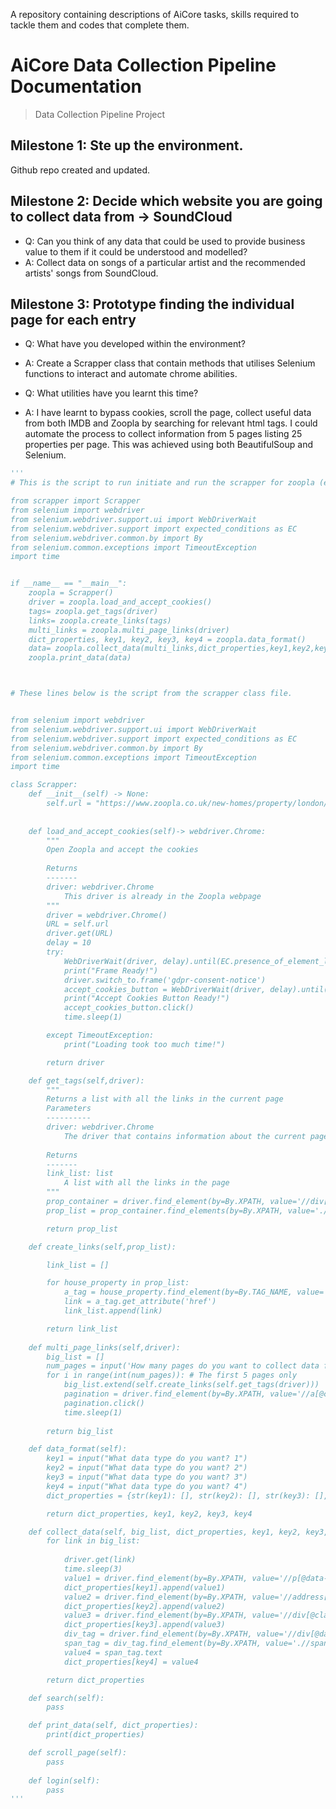 A repository containing descriptions of AiCore tasks, skills required to tackle them and codes that complete them. 


# AiCore Data Collection Pipeline Documentation

> Data Collection Pipeline Project 

## Milestone 1: Ste up the environment.
Github repo created and updated.

## Milestone 2: Decide which website you are going to collect data from  -> SoundCloud

- Q: Can you think of any data that could be used to provide business value to them if it could be understood and modelled?
- A: Collect data on songs of a particular artist and the recommended artists' songs from SoundCloud.


## Milestone 3: Prototype finding the individual page for each entry

- Q: What have you developed within the environment?
- A: Create a Scrapper class that contain methods that utilises Selenium functions to interact and automate chrome abilities. 

- Q: What utilities have you learnt this time?
- A: I have learnt to bypass cookies, scroll the page, collect useful data from both IMDB and Zoopla by searching for relevant html tags. I could automate the process to collect information from 5 pages listing 25 properties per page. This was achieved using both BeautifulSoup and Selenium.

```Python
'''
# This is the script to run initiate and run the scrapper for zoopla (e.g.)

from scrapper import Scrapper
from selenium import webdriver
from selenium.webdriver.support.ui import WebDriverWait
from selenium.webdriver.support import expected_conditions as EC
from selenium.webdriver.common.by import By
from selenium.common.exceptions import TimeoutException
import time


if __name__ == "__main__":
    zoopla = Scrapper()
    driver = zoopla.load_and_accept_cookies()
    tags= zoopla.get_tags(driver)
    links= zoopla.create_links(tags)
    multi_links = zoopla.multi_page_links(driver)
    dict_properties, key1, key2, key3, key4 = zoopla.data_format()
    data= zoopla.collect_data(multi_links,dict_properties,key1,key2,key3,key4,driver)
    zoopla.print_data(data)



# These lines below is the script from the scrapper class file.


from selenium import webdriver
from selenium.webdriver.support.ui import WebDriverWait
from selenium.webdriver.support import expected_conditions as EC
from selenium.webdriver.common.by import By
from selenium.common.exceptions import TimeoutException
import time

class Scrapper:
    def __init__(self) -> None:
        self.url = "https://www.zoopla.co.uk/new-homes/property/london/?q=London&results_sort=newest_listings&search_source=new-homes&page_size=25&pn=1&view_type=list"
        
    
    def load_and_accept_cookies(self)-> webdriver.Chrome:
        """
        Open Zoopla and accept the cookies
        
        Returns
        -------
        driver: webdriver.Chrome
            This driver is already in the Zoopla webpage
        """ 
        driver = webdriver.Chrome() 
        URL = self.url 
        driver.get(URL)
        delay = 10 
        try:
            WebDriverWait(driver, delay).until(EC.presence_of_element_located((By.XPATH, '//*[@id="gdpr-consent-notice"]')))
            print("Frame Ready!")
            driver.switch_to.frame('gdpr-consent-notice')
            accept_cookies_button = WebDriverWait(driver, delay).until(EC.presence_of_element_located((By.XPATH, '//*[@id="save"]')))
            print("Accept Cookies Button Ready!")
            accept_cookies_button.click()
            time.sleep(1)

        except TimeoutException:
            print("Loading took too much time!")

        return driver 

    def get_tags(self,driver):
        """
        Returns a list with all the links in the current page
        Parameters
        ----------
        driver: webdriver.Chrome
            The driver that contains information about the current page
        
        Returns
        -------
        link_list: list
            A list with all the links in the page
        """
        prop_container = driver.find_element(by=By.XPATH, value='//div[@data-testid="regular-listings"]')# change to fit the id of the html tag
        prop_list = prop_container.find_elements(by=By.XPATH, value='./div')

        return prop_list

    def create_links(self,prop_list):

        link_list = []

        for house_property in prop_list:
            a_tag = house_property.find_element(by=By.TAG_NAME, value='a')
            link = a_tag.get_attribute('href')
            link_list.append(link)

        return link_list
    
    def multi_page_links(self,driver):
        big_list = []
        num_pages = input('How many pages do you want to collect data from?')
        for i in range(int(num_pages)): # The first 5 pages only
            big_list.extend(self.create_links(self.get_tags(driver))) 
            pagination = driver.find_element(by=By.XPATH, value='//a[@class="eaoxhri5 css-xtzp5a-ButtonLink-Button-StyledPaginationLink eaqu47p1"]') #change to match the next page class
            pagination.click()
            time.sleep(1)  
        
        return big_list

    def data_format(self):
        key1 = input("What data type do you want? 1")
        key2 = input("What data type do you want? 2")
        key3 = input("What data type do you want? 3")
        key4 = input("What data type do you want? 4")
        dict_properties = {str(key1): [], str(key2): [], str(key3): [], str(key4): []}

        return dict_properties, key1, key2, key3, key4

    def collect_data(self, big_list, dict_properties, key1, key2, key3, key4, driver):
        for link in big_list:
            
            driver.get(link)
            time.sleep(3)
            value1 = driver.find_element(by=By.XPATH, value='//p[@data-testid="price"]').text
            dict_properties[key1].append(value1)
            value2 = driver.find_element(by=By.XPATH, value='//address[@data-testid="address-label"]').text
            dict_properties[key2].append(value2)
            value3 = driver.find_element(by=By.XPATH, value='//div[@class="c-PJLV c-PJLV-iiNveLf-css"]').text
            dict_properties[key3].append(value3)
            div_tag = driver.find_element(by=By.XPATH, value='//div[@data-testid="truncated_text_container"]')
            span_tag = div_tag.find_element(by=By.XPATH, value='.//span')
            value4 = span_tag.text
            dict_properties[key4] = value4

        return dict_properties

    def search(self):
        pass

    def print_data(self, dict_properties):
        print(dict_properties)

    def scroll_page(self):
        pass
    
    def login(self):
        pass
'''
```

